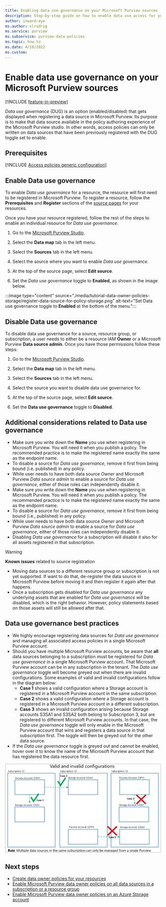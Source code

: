 ```yaml
---
title: Enabling data use governance on your Microsoft Purview sources
description: Step-by-step guide on how to enable data use access for your registered sources.
author: inward-eye
ms.author: vlrodrig
ms.service: purview
ms.subservice: purview-data-policies
ms.topic: how-to
ms.date: 4/18/2022
ms.custom:
---
```


# Enable data use governance on your Microsoft Purview sources

[!INCLUDE [feature-in-preview](includes/feature-in-preview.md)]

*Data use governance* (DUG) is an option (enabled/disabled) that gets displayed when registering a data source in Microsoft Purview. Its purpose is to make that data source available in the policy authoring experience of the Microsoft Purview studio. In other words, access policies can only be written on data sources that have been previously registered with the DUG toggle set to enable.

## Prerequisites
[!INCLUDE [Access policies generic configuration](./includes/access-policies-configuration-generic.md)]

## Enable Data use governance

To enable *Data use governance* for a resource, the resource will first need to be registered in Microsoft Purview.
To register a resource, follow the **Prerequisites** and **Register** sections of the [source pages](azure-purview-connector-overview.md) for your resources.

Once you have your resource registered, follow the rest of the steps to enable an individual resource for *Data use governance*.

1. Go to the [Microsoft Purview Studio](https://web.purview.azure.com/resource/).

1. Select the **Data map** tab in the left menu.

1. Select the **Sources** tab in the left menu.

1. Select the source where you want to enable *Data use governance*.

1. At the top of the source page, select **Edit source**.

1. Set the *Data use governance* toggle to **Enabled**, as shown in the image below.

:::image type="content" source="./media/tutorial-data-owner-policies-storage/register-data-source-for-policy-storage.png" alt-text="Set Data use governance toggle to **Enabled** at the bottom of the menu.":::

## Disable Data use governance

To disable data use governance for a source, resource group, or subscription, a user needs to either be a resource IAM **Owner** or a Microsoft Purview **Data source admin**. Once you have those permissions follow these steps:

1. Go to the [Microsoft Purview Studio](https://web.purview.azure.com/resource/).

1. Select the **Data map** tab in the left menu.

1. Select the **Sources** tab in the left menu.

1. Select the source you want to disable data use governance for.

1. At the top of the source page, select **Edit source**.

1. Set the **Data use governance** toggle to **Disabled**.

## Additional considerations related to Data use governance

- Make sure you write down the **Name** you use when registering in Microsoft Purview. You will need it when you publish a policy. The recommended practice is to make the registered name exactly the same as the endpoint name.
- To disable a source for *Data use governance*, remove it first from being bound (i.e. published) in any policy.
- While user needs to have both data source *Owner* and Microsoft Purview *Data source admin* to enable a source for *Data use governance*, either of those roles can independently disable it.
- Make sure you write down the **Name** you use when registering in Microsoft Purview. You will need it when you publish a policy. The recommended practice is to make the registered name exactly the same as the endpoint name.
- To disable a source for *Data use governance*, remove it first from being bound (i.e., published) in any policy.
- While user needs to have both data source *Owner* and Microsoft Purview *Data source admin* to enable a source for *Data use governance*, either of those roles can independently disable it.
- Disabling *Data use governance* for a subscription will disable it also for all assets registered in that subscription.

> [!WARNING]
> **Known issues** related to source registration
> - Moving data sources to a different resource group or subscription is not yet supported. If want to do that, de-register the data source in Microsoft Purview before moving it and then register it again after that happens.
> - Once a subscription gets disabled for *Data use governance* any underlying assets that are enabled for *Data use governance* will be disabled, which is the right behavior. However, policy statements based on those assets will still be allowed after that.

## Data use governance best practices
- We highly encourage registering data sources for *Data use governance* and managing all associated access policies in a single Microsoft Purview account.
- Should you have multiple Microsoft Purview accounts, be aware that **all** data sources belonging to a subscription must be registered for *Data use governance* in a single Microsoft Purview account. That Microsoft Purview account can be in any subscription in the tenant. The *Data use governance* toggle will become greyed out when there are invalid configurations. Some examples of valid and invalid configurations follow in the diagram below:
    - **Case 1** shows a valid configuration where a Storage account is registered in a Microsoft Purview account in the same subscription.
    - **Case 2** shows a valid configuration where a Storage account is registered in a Microsoft Purview account in a different subscription. 
    - **Case 3** shows an invalid configuration arising because Storage accounts S3SA1 and S3SA2 both belong to Subscription 3, but are registered to different Microsoft Purview accounts. In that case, the *Data use governance* toggle will only enable in the Microsoft Purview account that wins and registers a data source in that subscription first. The toggle will then be greyed out for the other data source.
- If the *Data use governance* toggle is greyed out and cannot be enabled, hover over it to know the name of the Microsoft Purview account that has registered the data resource first.

![Diagram shows valid and invalid configurations when using multiple Microsoft Purview accounts to manage policies.](./media/access-policies-common/valid-and-invalid-configurations.png)

## Next steps

- [Create data owner policies for your resources](how-to-data-owner-policy-authoring-generic.md)
- [Enable Microsoft Purview data owner policies on all data sources in a subscription or a resource group](./how-to-data-owner-policies-resource-group.md)
- [Enable Microsoft Purview data owner policies on an Azure Storage account](./how-to-data-owner-policies-storage.md)

